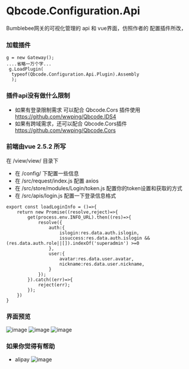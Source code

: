 # Qbcode.Configuration.Api
Bumblebee网关的可视化管理的 api 和 vue界面，仿照作者的 配置插件所改，
### 加载插件
```
g = new Gateway();
....省略一万个字...
 g.LoadPlugin(
  typeof(Qbcode.Configuration.Api.Plugin).Assembly
  );
```
### 插件api没有做什么限制
- 如果有登录限制需求 可以配合 Qbcode.Cors 插件使用 https://github.com/wwping/Qbcode.IDS4
- 如果有跨域需求，还可以配合 Qbcode.Cors插件 https://github.com/wwping/Qbcode.Cors

### 前端由vue 2.5.2 所写
在 /view/view/ 目录下
- 在 /config/ 下配置一些信息 
- 在 /src/request/index.js 配置 axios
- 在 /src/store/modules/Login/token.js 配置你的token设置和获取的方式
- 在 /src/apis/login.js 配置一下登录信息格式
```
export const loadLoginInfo = ()=>{
    return new Promise((resolve,reject)=>{
        get(process.env.INFO_URL).then((res)=>{
            resolve({
                auth:{
                    islogin:res.data.auth.islogin,
                    issuccess:res.data.auth.islogin && (res.data.auth.role||[]).indexOf('superadmin') >=0
                },
                user:{
                    avatar:res.data.user.avatar,
                    nickname:res.data.user.nickname,
                }
            });
        }).catch((err)=>{
            reject(err);
        });
    }) 
}
```
### 界面预览
![image](https://github.com/wwping/Qbcode.Configuration.Api/blob/master/1.png?raw=true)
![image](https://github.com/wwping/Qbcode.Configuration.Api/blob/master/2.png?raw=true)
![image](https://github.com/wwping/Qbcode.Configuration.Api/blob/master/3.png?raw=true)
### 如果你觉得有帮助
- alipay
![image](https://github.com/wwping/Qbcode.Configuration.Api/blob/master/alipay.png?raw=true)
